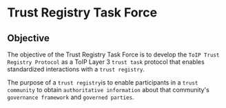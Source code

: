 # Trust Registry Task Force

## Objective

The objective of the Trust Registry Task Force is to develop the `ToIP Trust Registry Protocol` as a ToIP Layer 3 `trust task` protocol that enables
standardized interactions with a `trust registry`.

The purpose of a `trust registry`is to enable participants in a `trust community` to obtain `authoritative information` about that community's
`governance framework` and `governed parties`.
